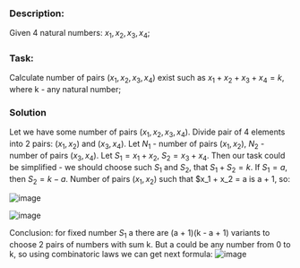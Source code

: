 ### Description:
Given 4 natural numbers: $x_1, x_2, x_3, x_4$;

### Task:
Calculate number of pairs ($x_1, x_2, x_3, x_4$) exist such as $x_1 + x_2 + x_3 + x_4 = k$, where k - any natural number;

### Solution
Let we have some number of pairs ($x_1, x_2, x_3, x_4$). 
Divide pair of 4 elements into 2 pairs: $(x_1, x_2)$ and $(x_3, x_4)$. Let $N_1$ - number of pairs $(x_1, x_2)$, $N_2$ - number of pairs $(x_3, x_4)$. Let $S_1 = x_1 + x_2$, $S_2 = x_3 + x_4$. Then our task could be simplified - we should choose such $S_1$ and $S_2$, that $S_1 + S_2 = k$. 
If $S_1 = a$, then $S_2 = k - a$. Number of pairs $(x_1, x_2)$ such that $x_1 + x_2 = a is a + 1, so:

![image](https://github.com/vladstudennikov/cpp-projects/assets/91913216/b43ad2ff-cbab-495d-9e17-c5186af6cc70)

![image](https://github.com/vladstudennikov/cpp-projects/assets/91913216/424dedd2-aa20-4f67-b912-a2fbc9b1b86e)

Conclusion: for fixed number $S_1$ a there are (a + 1)(k - a + 1) variants to choose 2 pairs of numbers with sum k. But a could be any number from 0 to k, so using combinatoric laws we can get next formula:
![image](https://github.com/vladstudennikov/cpp-projects/assets/91913216/414bfd38-588e-441d-9010-58b71d0b354c)

